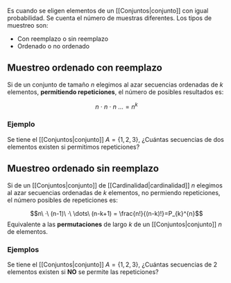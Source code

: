 
Es cuando se eligen elementos de un [[Conjuntos|conjunto]] con igual probabilidad. Se cuenta el número de muestras diferentes.  Los tipos de muestreo son: 

- Con reemplazo o sin reemplazo 
- Ordenado o no ordenado 


## Muestreo ordenado con reemplazo 

Si de un conjunto de tamaño $n$ elegimos al azar secuencias ordenadas de $k$ elementos, **permitiendo repeticiones**, el número de posibles resultados es: 

$$n\ ·\ n\ ·\ n\ \dots = n^k$$ 
### Ejemplo

Se tiene el [[Conjuntos|conjunto]] $A=\lbrace 1,2,3\rbrace$, ¿Cuántas secuencias de dos elementos existen si permitimos repeticiones? 

## Muestreo ordenado sin reemplazo 

Si de un [[Conjuntos|conjunto]] de [[Cardinalidad|cardinalidad]] $n$ elegimos al azar secuencias ordenadas de $k$ elementos, no permiendo repeticiones, el número posibles de repeticiones es: 

$$n\ ·\ (n-1)\ ·\ \dots\ (n-k+1) = \frac{n!}{(n-k)!}=P_{k}^{n}$$ 
Equivalente a las **permutaciones** de largo $k$ de un [[Conjuntos|conjunto]] $n$ de elementos. 

### Ejemplos 

Se tiene el [[Conjuntos|conjunto]] $A=\lbrace 1,2,3\rbrace$, ¿Cuántas secuencias de 2 elementos existen si **NO** se permite las repeticiones? 

